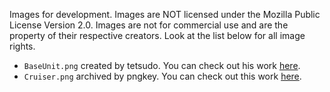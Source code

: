 Images for development. Images are NOT licensed under the Mozilla Public License Version 2.0. Images are not for
commercial use and are the property of their respective creators. Look at the list below for all image rights.

- `BaseUnit.png` created by tetsudo. You can check out his work [here](https://www.pinterest.fr/tetsudo/).
- `Cruiser.png` archived by pngkey. You can check out this work [here](https://www.pngkey.com/maxpic/u2q8o0w7q8u2i1y3/).